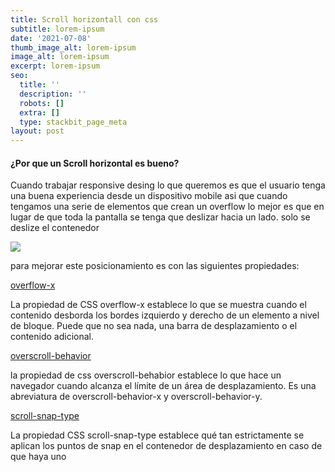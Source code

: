 ```yaml
---
title: Scroll horizontall con css
subtitle: lorem-ipsum
date: '2021-07-08'
thumb_image_alt: lorem-ipsum
image_alt: lorem-ipsum
excerpt: lorem-ipsum
seo:
  title: ''
  description: ''
  robots: []
  extra: []
  type: stackbit_page_meta
layout: post
---
```

#### ¿Por que un Scroll horizontal es bueno?

Cuando trabajar responsive desing lo que queremos es que el usuario tenga una buena experiencia desde un dispositivo mobile asi que cuando tengamos una serie de elementos que crean un overflow lo mejor es que en lugar de que toda la pantalla se tenga que deslizar hacia un lado. solo se deslize el contenedor 



![](https://francescricart.com/wp-content/uploads/2018/12/resumen-propiedad-overflow-css.jpg)

para mejorar este posicionamiento es con las siguientes propiedades: 

[overflow-x](https://developer.mozilla.org/en-US/docs/Web/CSS/overflow-x)

La propiedad de CSS overflow-x establece lo que se muestra cuando el contenido desborda los bordes izquierdo y derecho de un elemento a nivel de bloque. Puede que no sea nada, una barra de desplazamiento o el contenido adicional.

[overscroll-behavior](https://developer.mozilla.org/en-US/docs/Web/CSS/overscroll-behavior)

la propiedad de css overscroll-behabior establece lo que hace un navegador cuando alcanza el límite de un área de desplazamiento. Es una abreviatura de overscroll-behavior-x y overscroll-behavior-y.

[scroll-snap-type](https://developer.mozilla.org/en-US/docs/Web/CSS/scroll-snap-type)

La propiedad CSS scroll-snap-type establece qué tan estrictamente se aplican los puntos de snap en el contenedor de desplazamiento en caso de que haya uno
